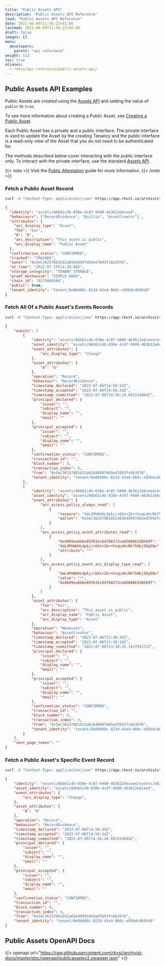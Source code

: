 ```yaml
---
title: "Public Assets API"
description: "Public Assets API Reference"
lead: "Public Assets API Reference"
date: 2021-06-09T11:56:23+01:00
lastmod: 2021-06-09T11:56:23+01:00
draft: false
images: []
menu: 
  developers:
    parent: "api-reference"
weight: 112
toc: true
aliases: 
  - /docs/api-reference/public-assets-api/
---
```


## Public Assets API Examples

Public Assets are created using the [Assets API](../assets-api/) and setting the value of `public` to `true`.

To see more information about creating a Public Asset, see [Creating a Public Asset](../assets-api/#creating-a-public-asset).

Each Public Asset has a private and a public interface. The private interface is used to update the Asset by the creating Tenancy and the public interface is a read-only view of the Asset that you do not need to be authenticated for.

The methods described below cover interacting with the public interface only. To interact with the private interface, use the standard [Assets API](../assets-api/).

{{< note >}}
Visit the [Public Attestation](/platform/overview/public-attestation/) guide for more information.
{{< /note >}}

### Fetch a Public Asset Record

```bash
curl -H "Content-Type: application/json" https://app.rkvst.io/archivist/publicassets/86b61c4b-030e-4c07-9400-463612e6cee4
```

```json
{
  "identity": "assets/86b61c4b-030e-4c07-9400-463612e6cee4",
  "behaviours": ["RecordEvidence", "Builtin", "AssetCreator"] ,
  "attributes": {
    "arc_display_type": "Asset",
    "foo": "bar",
    "A": "B",
    "arc_description": "This asset is public",
    "arc_display_name": "Public Asset"
  },
  "confirmation_status": "CONFIRMED",
  "tracked": "TRACKED",
  "owner": "0x5eC362570D1b52a01648997db5ed7693fc6b3978",
  "at_time": "2022-07-15T14:26:40Z",
  "storage_integrity": "TENANT_STORAGE",
  "proof_mechanism": "SIMPLE_HASH",
  "chain_id": "8275868384",
  "public": true,
  "tenant_identity": "tenant/8e0b600c-8234-43e4-860c-e95bdcd695a9"
}
```

### Fetch All Of a Public Asset's Events Records

```bash
curl -H "Content-Type: application/json" https://app.rkvst.io/archivist/publicassets/86b61c4b-030e-4c07-9400-463612e6cee4/events
```

```json
{
    "events": [
        {
            "identity": "assets/86b61c4b-030e-4c07-9400-463612e6cee4/events/083f90fb-c379-40db-b56a-190564d53cd5",
            "asset_identity": "assets/86b61c4b-030e-4c07-9400-463612e6cee4",
            "event_attributes": {
                "arc_display_type": "Change"
            },
            "asset_attributes": {
                "A": "B"
            },
            "operation": "Record",
            "behaviour": "RecordEvidence",
            "timestamp_declared": "2022-07-06T14:56:24Z",
            "timestamp_accepted": "2022-07-06T14:56:24Z",
            "timestamp_committed": "2022-07-06T14:56:24.681514884Z",
            "principal_declared": {
                "issuer": "",
                "subject": "",
                "display_name": "",
                "email": ""
            },
            "principal_accepted": {
                "issuer": "",
                "subject": "",
                "display_name": "",
                "email": ""
            },
            "confirmation_status": "CONFIRMED",
            "transaction_id": "",
            "block_number": 0,
            "transaction_index": 0,
            "from": "0x5eC362570D1b52a01648997db5ed7693fc6b3978",
            "tenant_identity": "tenant/8e0b600c-8234-43e4-860c-e95bdcd695a9"
        },
        {
            "identity": "assets/86b61c4b-030e-4c07-9400-463612e6cee4/events/10d252f2-3116-4c22-b34a-7e3f768895c9",
            "asset_identity": "assets/86b61c4b-030e-4c07-9400-463612e6cee4",
            "event_attributes": {
                "arc_access_policy_always_read": [
                    {
                        "tessera": "SmL4PHAHXLdpkj/c6Xs+2br+hxqLmhcRk75Hkj5DyEQ=",
                        "wallet": "0x5eC362570D1b52a01648997db5ed7693fc6b3978"
                    }
                ],
                "arc_access_policy_asset_attributes_read": [
                    {
                        "0x4609ea6bbe85F61bc64760273ce6D89A632B569f": "wallet",
                        "SmL4PHAHXLdpkj/c6Xs+2br+hxqLmhcRk75Hkj5DyEQ=": "tessera",
                        "attribute": "*"
                    }
                ],
                "arc_access_policy_event_arc_display_type_read": [
                    {
                        "SmL4PHAHXLdpkj/c6Xs+2br+hxqLmhcRk75Hkj5DyEQ=": "tessera",
                        "value": "*",
                        "0x4609ea6bbe85F61bc64760273ce6D89A632B569f": "wallet"
                    }
                ]
            },
            "asset_attributes": {
                "foo": "bar",
                "arc_description": "This asset is public",
                "arc_display_name": "Public Asset",
                "arc_display_type": "Asset"
            },
            "operation": "NewAsset",
            "behaviour": "AssetCreator",
            "timestamp_declared": "2022-07-06T13:38:34Z",
            "timestamp_accepted": "2022-07-06T13:38:34Z",
            "timestamp_committed": "2022-07-06T13:38:35.143791572Z",
            "principal_declared": {
                "issuer": "",
                "subject": "",
                "display_name": "",
                "email": ""
            },
            "principal_accepted": {
                "issuer": "",
                "subject": "",
                "display_name": "",
                "email": ""
            },
            "confirmation_status": "CONFIRMED",
            "transaction_id": "",
            "block_number": 0,
            "transaction_index": 0,
            "from": "0x5eC362570D1b52a01648997db5ed7693fc6b3978",
            "tenant_identity": "tenant/8e0b600c-8234-43e4-860c-e95bdcd695a9"
        }
    ],
    "next_page_token": ""
}
```

### Fetch a Public Asset's Specific Event Record

```bash
curl -H "Content-Type: application/json" https://app.rkvst.io/archivist/publicassets/86b61c4b-030e-4c07-9400-463612e6cee4/events/7da272ad-19d5-4106-b4af-2980a84c2721
```

```json
{
    "identity": "assets/86b61c4b-030e-4c07-9400-463612e6cee4/events/083f90fb-c379-40db-b56a-190564d53cd5",
    "asset_identity": "assets/86b61c4b-030e-4c07-9400-463612e6cee4",
    "event_attributes": {
        "arc_display_type": "Change",
    },
    "asset_attributes": {
        "A": "B"
    },
    "operation": "Record",
    "behaviour": "RecordEvidence",
    "timestamp_declared": "2022-07-06T14:56:24Z",
    "timestamp_accepted": "2022-07-06T14:56:24Z",
    "timestamp_committed": "2022-07-06T14:56:24.681514884Z",
    "principal_declared": {
        "issuer": "",
        "subject": "",
        "display_name": "",
        "email": ""
    },
    "principal_accepted": {
        "issuer": "",
        "subject": "",
        "display_name": "",
        "email": ""
    },
    "confirmation_status": "CONFIRMED",
    "transaction_id": "",
    "block_number": 0,
    "transaction_index": 0,
    "from": "0x5eC362570D1b52a01648997db5ed7693fc6b3978",
    "tenant_identity": "tenant/8e0b600c-8234-43e4-860c-e95bdcd695a9"
}
```

## Public Assets OpenAPI Docs

{{< openapi url="https://raw.githubusercontent.com/rkvst/archivist-docs/master/doc/openapi/publicassetsv2.swagger.json" >}}
